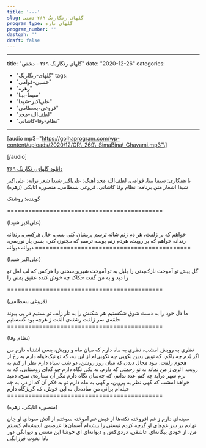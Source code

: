 ```yaml
---
title: '---'
slug: گلهای-رنگارنگ-۲۶۹-دشتی
program_type: گلهای تازه
program_number: ''
dastgah: ''
draft: false
---
```


---
title: "گلهای رنگارنگ ۲۶۹ - دشتی"
date: "2020-12-26"
categories: 
  - "گلهای-رنگارنگ"
tags: 
  - "حسین-قوامی"
  - "زهره"
  - "سیما-بینا"
  - "علی‌اکبر-شیدا"
  - "فروغی-بسطامی"
  - "لطف‌الله-مجد"
  - "نظام-وفا-کاشانی"
---

\[audio mp3="https://golhaprogram.com/wp-content/uploads/2020/12/GR\_269\_SimaBina\_Ghavami.mp3"\]

\[/audio\]

[دانلود گلهای رنگارنگ ۲۶۹](https://golhaprogram.com/wp-content/uploads/2020/12/GR_269_SimaBina_Ghavami.mp3)

با همکاری: سیما بینا، قوامی، لطف‌الله مجد آهنگ: علی‌اکبر شیدا شعر ترانه: علی‌اکبر شیدا اشعار متن برنامه: نظام وفا کاشانی، فروغی بسطامی، منصوره اتابکی (زهره)

گوینده: روشنک

\============================================

(علی‌اکبر شیدا)

خواهم که بر زلفت، هر دم زنم شانه ترسم پریشان کنی بسی، حال هرکسی، رندانه رندانه خواهم که بر رویت، هردم زنم بوسه ترسم که مجنون کنی، بسی یار نورسی، دیوانه دیوانه ============================================

(علی‌اکبر شیدا)

گل پیش تو آموخت نازک‌بدنی را بلبل به تو آموخت شیرین‌سخنی را هرکس که لب لعل تو را دید و به من گفت حکاک چه خوش کنده عقیق یمنی را

\============================================

(فروغی بسطامی)

ما دل خود را به دست شوق شکستیم هر شکنش را به تار زلف تو بستیم در پی پیوند حلقه‌ی سر زلفت رشته‌ی الفت ز هرچه بود گسستیم ============================================

(نظام وفا)

نظری به رویش امشب، نظری به ماه دارم که میان ماه و رویش، بسی اشتباه دارم من اگر بَدم چه باکم، که تویی بدین نکویی چه نکویی‌ام از این به، که تو نیک‌خواه دارم به رخ از هجوم زلفت، نبود مجال دیدن که میان روز روشن، دو شب سیاه دارم نظر ار کنم به رویت، اثری ز من نماند به تو زحمتی که دارم، به یکی نگاه دارم چو گدای روستایی، که به بزم شهر درآید چه کنم عدد ندانم، که چه‌سان نگاه دارم مگر آن ستاره‌ی صبح، دمید خواهد امشب که گهی نظر به پروین، و گهی به ماه دارم تو به فکر آن که از در، به چه حیله‌ام برانی منِ ساده‌دل به این خوش، که گریزگاه دارم ============================================

(منصوره اتابکی، زهره)

سینه‌ای دارم ز غم افروخته نکته‌ها از فیض غم آموخته سوختم از آتش سودای او جان نهادم بر سر غم‌های او گرچه کردم نیستی را پیشه‌ام آسمان‌ها عرصه‌ی اندیشه‌ام کیستم من، از خودی بیگانه‌ای عاشقی، دردی‌کش و دیوانه‌ای ای خوشا این مستی و دیوانگی دور بادا نخوت فرزانگی
